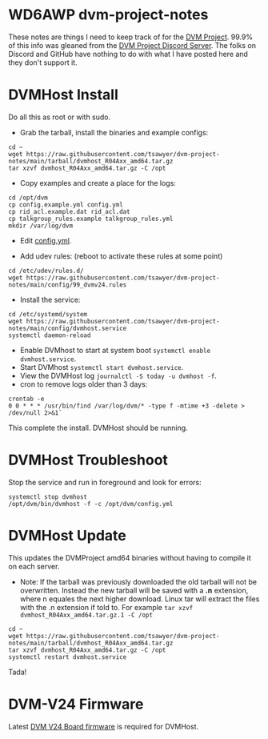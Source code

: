 # WD6AWP dvm-project-notes
These notes are things I need to keep track of for the [DVM Project](https://github.com/DVMProject/dvmhost).
99.9% of this info was gleaned from the [DVM Project Discord Server](https://discord.gg/3pBe8xgrEz).
The folks on Discord and GitHub have nothing to do with what I have posted here and they don't support it.

# DVMHost Install
Do all this as root or with sudo.
 - Grab the tarball, install the binaries and example configs:
```
cd ~
wget https://raw.githubusercontent.com/tsawyer/dvm-project-notes/main/tarball/dvmhost_R04Axx_amd64.tar.gz
tar xzvf dvmhost_R04Axx_amd64.tar.gz -C /opt
```
 - Copy examples and create a place for the logs:
```
cd /opt/dvm
cp config.example.yml config.yml
cp rid_acl.example.dat rid_acl.dat
cp talkgroup_rules.example talkgroup_rules.yml
mkdir /var/log/dvm
```
 - Edit [config.yml](https://github.com/tsawyer/dvm-project-notes/blob/main/config/config-edits.md).
 
 - Add udev rules: (reboot to activate these rules at some point)
```
cd /etc/udev/rules.d/
wget https://raw.githubusercontent.com/tsawyer/dvm-project-notes/main/config/99_dvmv24.rules
```

 - Install the service:
```
cd /etc/systemd/system
wget https://raw.githubusercontent.com/tsawyer/dvm-project-notes/main/config/dvmhost.service
systemctl daemon-reload
```
 - Enable DVMhost to start at system boot `systemctl enable dvmhost.service`.
 - Start DVMhost `systemctl start dvmhost.service`.
 - View the DVMHost log `journalctl -S today -u dvmhost -f`.
 - cron to remove logs older than 3 days:
```
crontab -e
0 0 * * * /usr/bin/find /var/log/dvm/* -type f -mtime +3 -delete > /dev/null 2>&1`
```
This complete the install. DVMHost should be running.

# DVMHost Troubleshoot
Stop the service and run in foreground and look for errors:
```
systemctl stop dvmhost
/opt/dvm/bin/dvmhost -f -c /opt/dvm/config.yml
``` 

# DVMHost Update
This updates the DVMProject amd64 binaries without having to compile it on each server.
 - Note: If the tarball was previously downloaded the old tarball will not be overwritten. Instead the new tarball will be saved with a **.n** extension, where n equales the next higher download. Linux tar will extract the files with the .n extension if told to. For example `tar xzvf dvmhost_R04Axx_amd64.tar.gz.1 -C /opt`
```
cd ~
wget https://raw.githubusercontent.com/tsawyer/dvm-project-notes/main/tarball/dvmhost_R04Axx_amd64.tar.gz
tar xzvf dvmhost_R04Axx_amd64.tar.gz -C /opt
systemctl restart dvmhost.service
```
Tada!

# DVM-V24 Firmware
Latest [DVM V24 Board firmware](https://github.com/DVMProject/dvmv24) is required for DVMHost.
